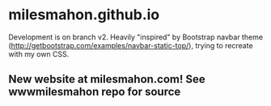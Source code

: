 # milesmahon.github.io

Development is on branch v2. 
Heavily "inspired" by Bootstrap navbar theme (http://getbootstrap.com/examples/navbar-static-top/), trying to recreate with my own CSS.

## New website at milesmahon.com! See wwwmilesmahon repo for source
